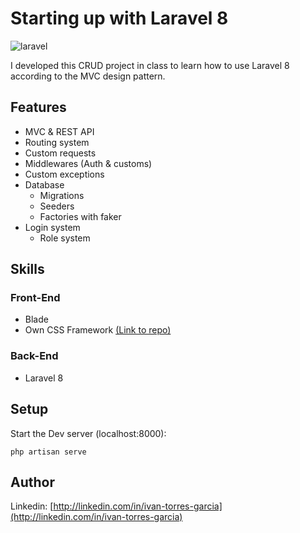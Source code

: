 # Starting up with Laravel 8

![laravel](https://user-images.githubusercontent.com/72036570/150831216-e77ae533-3b80-4e05-8e74-f066d5f9b5ba.PNG)

I developed this CRUD project in class to learn how to use Laravel 8 according to the MVC design pattern.

## Features

-   MVC & REST API
-   Routing system
-   Custom requests
-   Middlewares (Auth & customs)
-   Custom exceptions
-   Database
    -   Migrations
    -   Seeders
    -   Factories with faker
-   Login system
    -   Role system

## Skills

### Front-End

-   Blade
-   Own CSS Framework [(Link to repo)](<[https://link](https://github.com/IvaanTorres/css-framework)>)

### Back-End

-   Laravel 8

## Setup

Start the Dev server (localhost:8000):

```console
php artisan serve
```

## Author

Linkedin: [http://linkedin.com/in/ivan-torres-garcia](http://linkedin.com/in/ivan-torres-garcia)

